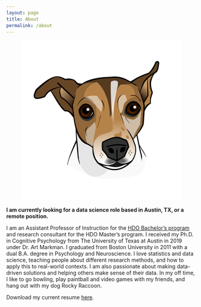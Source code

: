 ```yaml
---
layout: page
title: About
permalink: /about
---
```


<p align="center">
  <img src="/assets/img/profile.png" />
</p>

**I am currently looking for a data science role based in Austin, TX, or a remote position.**

I am an Assistant Professor of Instruction for the [HDO Bachelor’s program](https://hdo.utexas.edu/ba/) and research consultant for the HDO Master’s program. I received my Ph.D. in Cognitive Psychology from The University of Texas at Austin in 2019 under Dr. Art Markman. I graduated from Boston University in 2011 with a dual B.A. degree in Psychology and Neuroscience. I love statistics and data science, teaching people about different research methods, and how to apply this to real-world contexts. I am also passionate about making data-driven solutions and helping others make sense of their data. In my off time, I like to go bowling, play paintball and video games with my friends, and hang out with my dog Rocky Raccoon.  

Download my current resume [here](https://drive.google.com/file/d/1_6gNOnhkxheNIClPXPxvr7hIpFX0f0pd/view?usp=sharing).
